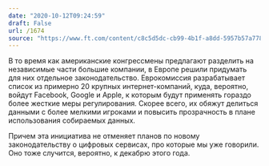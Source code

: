 ```yaml
---
date: "2020-10-12T09:24:59"
draft: False
url: /1674
source: "https://www.ft.com/content/c8c5d5dc-cb99-4b1f-a8dd-5957b57a7783"
---
```


В то время как американские конгрессмены предлагают разделить на независимые части большие компании, в Европе решили придумать для них отдельное законодательство. Еврокомиссия разрабатывает список из примерно 20 крупных интернет-компаний, куда, вероятно, войдут Facebook, Google и Apple, к которым будут применять гораздо более жесткие меры регулирования. Скорее всего, их обяжут делиться данными с более мелкими игроками и повысить прозрачность в плане использования собираемых данных. 

Причем эта инициатива не отменяет планов по новому законодательству о цифровых сервисах, про которые мы уже говорили. Оно тоже случится, вероятно, к декабрю этого года.
